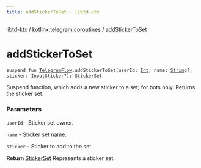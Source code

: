 ```yaml
---
title: addStickerToSet - libtd-ktx
---
```


[libtd-ktx](../index.html) / [kotlinx.telegram.coroutines](index.html) / [addStickerToSet](./add-sticker-to-set.html)

# addStickerToSet

`suspend fun `[`TelegramFlow`](../kotlinx.telegram.core/-telegram-flow/index.html)`.addStickerToSet(userId: `[`Int`](https://kotlinlang.org/api/latest/jvm/stdlib/kotlin/-int/index.html)`, name: `[`String`](https://kotlinlang.org/api/latest/jvm/stdlib/kotlin/-string/index.html)`?, sticker: `[`InputSticker`](https://tdlibx.github.io/td/docs/org/drinkless/td/libcore/telegram/TdApi/InputSticker.html)`?): `[`StickerSet`](https://tdlibx.github.io/td/docs/org/drinkless/td/libcore/telegram/TdApi/StickerSet.html)

Suspend function, which adds a new sticker to a set; for bots only. Returns the sticker set.

### Parameters

`userId` - Sticker set owner.

`name` - Sticker set name.

`sticker` - Sticker to add to the set.

**Return**
[StickerSet](https://tdlibx.github.io/td/docs/org/drinkless/td/libcore/telegram/TdApi/StickerSet.html) Represents a sticker set.

